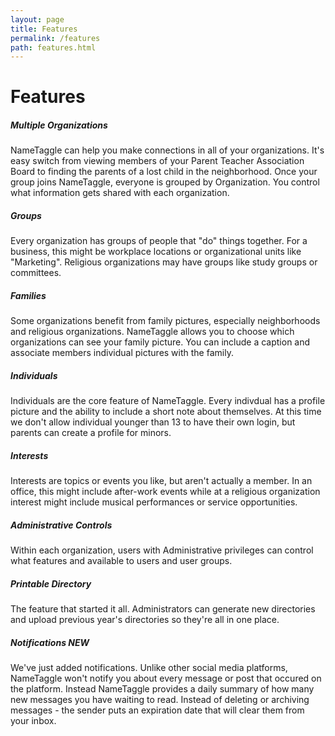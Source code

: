 ```yaml
---
layout: page
title: Features
permalink: /features
path: features.html
---
```


<h1 class="perm-marker">Features</h1>

##### Multiple Organizations
NameTaggle can help you make connections in all of your organizations.  It's easy switch from viewing members of your Parent Teacher Association Board to finding the parents of a lost child in the neighborhood.  Once your group joins NameTaggle, everyone is grouped by Organization. You control what information gets shared with each organization.

##### Groups
Every organization has groups of people that "do" things together.  For a business, this might be workplace locations or organizational units like "Marketing".  Religious organizations may have groups like study groups or committees.

##### Families
Some organizations benefit from family pictures, especially neighborhoods and religious organizations.  NameTaggle allows you to choose which organizations can see your family picture.  You can include a caption and associate  members individual pictures with the family.

##### Individuals
Individuals are the core feature of NameTaggle.  Every indivdual has a profile picture and the ability to include a short note about themselves.  At this time we don't allow individual younger than 13 to have their own login, but parents can create a profile for minors.

##### Interests
Interests are topics or events you like, but aren't actually a member.  In an office, this might include after-work events while at a religious organization interest might include musical performances or service opportunities.

##### Administrative Controls
Within each organization, users with Administrative privileges can control what features and available to users and user groups.

##### Printable Directory
The feature that started it all.  Administrators can generate new directories and upload previous year's directories so they're all in one place.

##### Notifications *NEW*
We've just added notifications.  Unlike other social media platforms, NameTaggle won't notify you about every message or post that occured on the platform.  Instead NameTaggle provides a daily summary of how many new messages you have waiting to read. Instead of deleting or archiving messages - the sender puts an expiration date that will clear them from your inbox.
